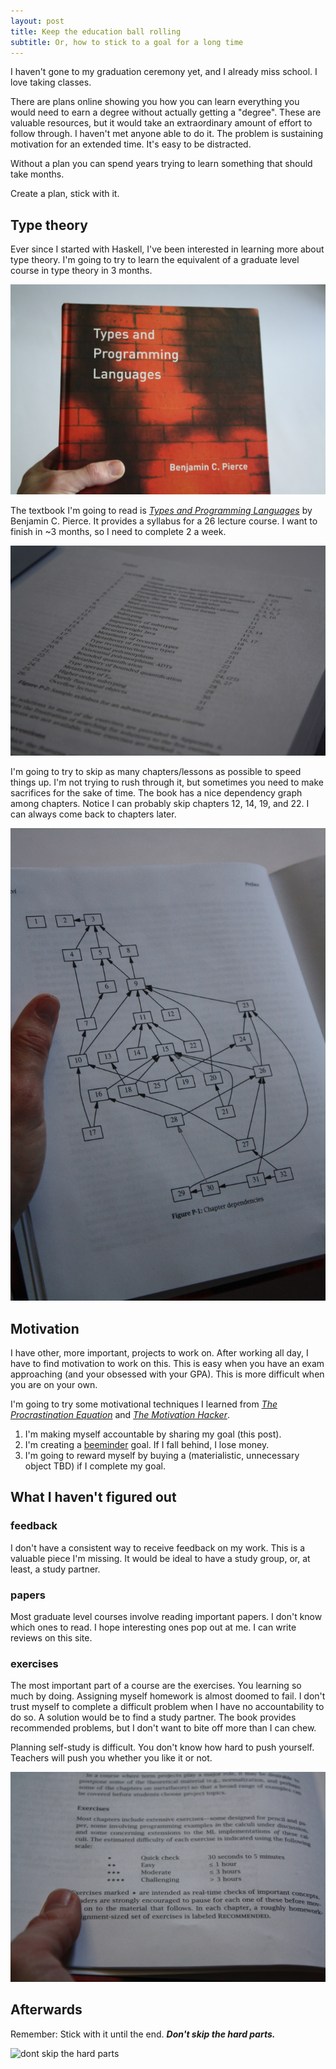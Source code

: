 ```yaml
---
layout: post
title: Keep the education ball rolling
subtitle: Or, how to stick to a goal for a long time
---
```


I haven't gone to my graduation ceremony yet, and I already miss school. I love taking classes.

There are plans online showing you how you can learn everything you would need to earn a degree without actually getting a "degree". These are valuable resources, but it would take an extraordinary amount of effort to follow through. I haven't met anyone able to do it. The problem is sustaining motivation for an extended time. It's easy to be distracted.

Without a plan you can spend years trying to learn something that should take months. 

Create a plan, stick with it.

## Type theory

Ever since I started with Haskell, I've been interested in learning more about type theory. I'm going to try to learn the equivalent of a graduate level course in type theory in 3 months. 

![types and programming langu](/img/type-theory/typesandprobook.jpg)

The textbook I'm going to read is [_Types and Programming Languages_](http://amzn.to/1Ec868Z) by Benjamin C. Pierce. It provides a syllabus for a 26 lecture course. I want to finish in ~3 months, so I need to complete 2 a week.

![course plan](/img/type-theory/courseplan.jpg)

I'm going to try to skip as many chapters/lessons as possible to speed things up. I'm not trying to rush through it, but sometimes you need to make sacrifices for the sake of time. The book has a nice dependency graph among chapters. Notice I can probably skip chapters 12, 14, 19, and 22. I can always come back to chapters later. 

![dependencies](/img/type-theory/dependencies.jpg)

## Motivation 

I have other, more important, projects to work on. After working all day, I have to find motivation to work on this. This is easy when you have an exam approaching (and your obsessed with your GPA). This is more difficult when you are on your own.

I'm going to try some motivational techniques I learned from [_The Procrastination Equation_](http://amzn.to/1FnRiD7) and [_The Motivation Hacker_](http://amzn.to/1FnRq5A). 

1. I'm making myself accountable by sharing my goal (this post).
2. I'm creating a [beeminder](https://www.beeminder.com) goal. If I fall behind, I lose money.
3. I'm going to reward myself by buying a (materialistic, unnecessary object TBD) if I complete my goal.

## What I haven't figured out

### feedback

I don't have a consistent way to receive feedback on my work. This is a valuable piece I'm missing. It would be ideal to have a study group, or, at least, a study partner. 

### papers

Most graduate level courses involve reading important papers. I don't know which ones to read. I hope interesting ones pop out at me. I can write reviews on this site.

### exercises

The most important part of a course are the exercises. You learning so much by doing. Assigning myself homework is almost doomed to fail. I don't trust myself to complete a difficult problem when I have no accountability to do so. A solution would be to find a study partner. The book provides recommended problems, but I don't want to bite off more than I can chew. 

Planning self-study is difficult. You don't know how hard to push yourself. Teachers will push you whether you like it or not. 

![exercises](/img/type-theory/exercise.jpg)

## Afterwards

Remember: Stick with it until the end. ___Don't skip the hard parts.___

![dont skip the hard parts](/img/type-theory/dontskipthehardparts.jpg)




